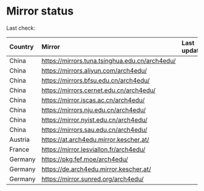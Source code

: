 <script src="./time.js"></script>
# Mirror status
Last check: <script type="text/javascript">localize(1717528630.5533795);</script>

|Country|Mirror|Last update|
|:------|:-----|:----------|
|China|https://mirrors.tuna.tsinghua.edu.cn/arch4edu/|<script type="text/javascript">localize(1717482899);</script>|
|China|https://mirrors.aliyun.com/arch4edu/|<script type="text/javascript">localize(1717267460);</script>|
|China|https://mirrors.bfsu.edu.cn/arch4edu/|<script type="text/javascript">localize(1717482899);</script>|
|China|https://mirrors.cernet.edu.cn/arch4edu/|<script type="text/javascript">localize(1717482899);</script>|
|China|https://mirror.iscas.ac.cn/arch4edu/|<script type="text/javascript">localize(1717482899);</script>|
|China|https://mirrors.nju.edu.cn/arch4edu/|<script type="text/javascript">localize(1717440922);</script>|
|China|https://mirror.nyist.edu.cn/arch4edu/|<script type="text/javascript">localize(1717482899);</script>|
|China|https://mirrors.sau.edu.cn/arch4edu/|<script type="text/javascript">localize(1717482899);</script>|
|Austria|https://at.arch4edu.mirror.kescher.at/|<script type="text/javascript">localize(1717482899);</script>|
|France|https://mirror.lesviallon.fr/arch4edu/|<script type="text/javascript">localize(1717482899);</script>|
|Germany|https://pkg.fef.moe/arch4edu/|<script type="text/javascript">localize(1717482899);</script>|
|Germany|https://de.arch4edu.mirror.kescher.at/|<script type="text/javascript">localize(1717482899);</script>|
|Germany|https://mirror.sunred.org/arch4edu/|<script type="text/javascript">localize(1717482899);</script>|

<script src="./tablefilter/tablefilter.js"></script>
<script src="./table.js"></script>